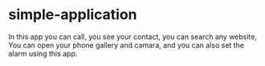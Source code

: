 # simple-application

In this app you can call, you see your contact, you can search any website,
You can open your phone gallery and camara, and you can also set the alarm using this app.
